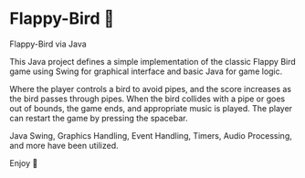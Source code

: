 # Flappy-Bird 🐤

Flappy-Bird via Java

This Java project defines a simple implementation of the classic Flappy Bird game using Swing for graphical interface and basic Java for game logic.

Where the player controls a bird to avoid pipes, and the score increases as the bird passes through pipes. When the bird collides with a pipe or goes out of bounds,
the game ends, and appropriate music is played. The player can restart the game by pressing the spacebar.

Java Swing, Graphics Handling, Event Handling, Timers, Audio Processing, and more have been utilized.

Enjoy 🚀
